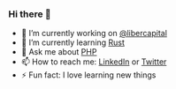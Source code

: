 ### Hi there 👋

- 🔭 I’m currently working on [@libercapital](https://github.com/libercapital)
- 🌱 I’m currently learning [Rust](https://www.rust-lang.org)
- 💬 Ask me about [PHP](https://php.net)
- 📫 How to reach me: [LinkedIn](https://www.linkedin.com/in/flavioheleno/) or [Twitter](https://twitter.com/flavioheleno)
- ⚡ Fun fact: I love learning new things
